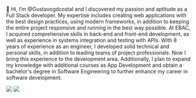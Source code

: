 👋 Hi,
I’m @GustavogdcostaI and I discovered my passion and aptitude as a Full Stack developer. My expertise includes creating web applications with the best design practices, using modern frameworks, in addition to keeping the entire project responsive and running in the best way possible. At EBAC, I acquired comprehensive skills in back-end and front-end development, as well as experience in systems integration and testing with APIs. With 8 years of experience as an engineer, I developed solid technical and personal skills, in addition to leading teams of project professionals. Now I bring this experience to the development area. Additionally, I plan to expand my knowledge with additional courses as App Development and obtain a bachelor's degree in Software Engineering to further enhance my career in software development.


<img src="https://github-readme-stats.vercel.app/api?username=Gustavogdcosta&show_icons=true&theme=dracula&include_all_commits=true&count_private=true"/>

<img src="https://github-readme-stats.vercel.app/api/top-langs/?username=Gustavogdcosta&layout=compact&langs_count=7&theme=dracula"/>

<!---


Gustavogdcosta/Gustavogdcosta is a ✨ special ✨ repository because its `README.md` (this file) appears on your GitHub profile.
You can click the Preview link to take a look at your changes.
--->
